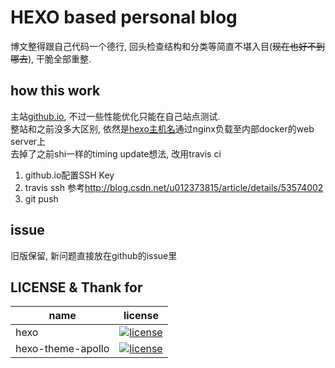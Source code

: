 # HEXO based personal blog

博文整得跟自己代码一个德行, 回头检查结构和分类等简直不堪入目(~~现在也好不到哪去~~), 干脆全部重整.

## how this work

主站[github.io](https://chreem.github.io), 不过一些性能优化只能在自己站点测试.  
整站和之前没多大区别, 依然是[hexo主机名](https://hexo.chreem.xyz)通过nginx负载至内部docker的web server上  
去掉了之前shi一样的timing update想法, 改用travis ci

1. github.io配置SSH Key
2. travis ssh 参考<http://blog.csdn.net/u012373815/article/details/53574002>
3. git push

## issue

旧版保留, 新问题直接放在github的issue里

## LICENSE & Thank for

|name|license|
|---|---|
|hexo|[![license](https://img.shields.io/github/license/mashape/apistatus.svg?style=flat-square)](https://github.com/hexojs/hexo/blob/master/LICENSE)|
|hexo-theme-apollo|[![license](https://img.shields.io/github/license/mashape/apistatus.svg?style=flat-square)](https://github.com/pinggod/hexo-theme-apollo)|
